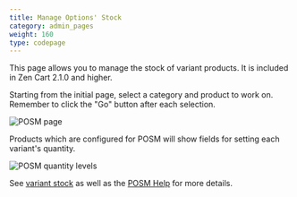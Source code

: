 ```yaml
---
title: Manage Options' Stock 
category: admin_pages
weight: 160
type: codepage
---
```


This page allows you to manage the stock of variant products.   It is included in Zen Cart 2.1.0 and higher. 


Starting from the initial page, select a category and product to work on.  Remember to click the "Go" button after each selection. 

![POSM page](/images/posm_page.png)

Products which are configured for POSM will show fields for setting each variant's quantity. 

![POSM quantity levels](/images/posm_new_2.png)

See [variant stock](/user/running/posm/) 
as well as the [POSM Help](https://github.com/lat9/options_stock_support/wiki/)
for more details. 

